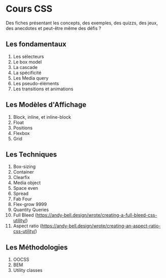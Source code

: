 Cours CSS
======

Des fiches présentant les concepts, des exemples, des quizzs, des jeux, des anecdotes et peut-être même des défis ?


Les fondamentaux
------

1. Les sélecteurs
2. Le box model
3. La cascade
4. La spécificité
5. Les Media query
6. Les pseudo-éléments
7. Les transitions et animations

Les Modèles d'Affichage
------

1. Block, inline, et inline-block
2. Float
3. Positions
4. Flexbox
5. Grid

Les Techniques
------

1. Box-sizing 
2. Container
3. Clearfix
4. Media object
5. Space even 
5. Spread
6. Fab Four
7. Flex-grow 9999
8. Quantity Queries
9. Full Bleed (https://andy-bell.design/wrote/creating-a-full-bleed-css-utility/)
10. Aspect ratio (https://andy-bell.design/wrote/creating-an-aspect-ratio-css-utility/)

Les Méthodologies
------

1. OOCSS
2. BEM
3. Utility classes
